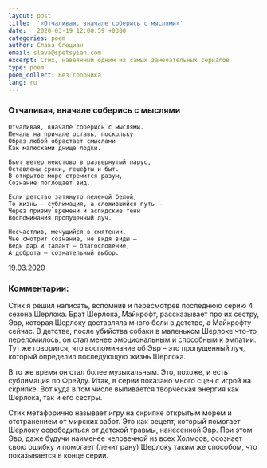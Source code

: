 ```yaml
---
layout: post
title:  '«Отчаливая, вначале соберись с мыслями»'
date:   2020-03-19 12:00:59 +0300
categories: poem
author: Слава Специан
email: slava@spetsyian.com
excerpt: Стих, навеянный одним из самых замечательных сериалов
type: poem
poem_collect: Без сборника
lang: ru
---
```



### Отчаливая, вначале соберись с мыслями

~~~
Отчаливая, вначале соберись с мыслями.
Печаль на причале оставь, поскольку
Образ любой обрастает смыслами
Как малюсками днище лодки.

Бьет ветер неистово в развернутый парус,
Оставлены сроки, гешефты и быт.
В открытое море стремится разум,
Сознание поглощает вид.

Если детство затянуто пеленой белой, 
То жизнь – сублимация, а сложившийся путь –
Через призму времени и аспидские тени 
Воспоминания пропущенный луч.

Несчастлив, мечущийся в смятении,
Чье смотрит сознание, не видя виды –
Ведь дар и талант – благословение,
А доброта – сознательный выбор.
~~~

19.03.2020

### Комментарии:

Стих я решил написать, вспомнив и пересмотрев последнюю серию 4 сезона Шерлока. Брат Шерлока, Майкрофт, рассказывает про их сестру, Эвр, которая Шерлоку доставляла много боли в детстве, а Майкрофту – сейчас. В детстве, после убийства собаки в маленьком Шерлоке что-то переломилось, он стал менее эмоциональным и способным к эмпатии. Тут же говорится, что воспоминание об Эвр – это пропущенный луч, который определил последующую жизнь Шерлока. 

В то же время он стал более музыкальным. Это, похоже, и есть сублимация по Фрейду. Итак, в серии показано много сцен с игрой на скрипке. Вот куда в том числе выливается творческая энергия как Шерлока, так и его сестры. 

Стих метафорично называет игру на скрипке открытым морем и отстранением от мирских забот. Это как рецепт, который помогает Шерлоку освободиться от детской травмы, нанесенной Эвр. При этом Эвр, даже будучи наименее человечной из всех Холмсов, осознает свою ошибку и помогает (лечит рану) Шерлоку таким же способом, что показывается в конце серии. 
